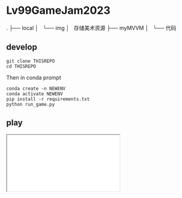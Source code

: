# Lv99GameJam2023

.
├── local
│   └── img
│       存储美术资源
├── myMVVM
│   └── 代码

## develop

```shell
git clone THISREPO
cd THISREPO
```

Then in conda prompt

```shell
conda create -n NEWENV
conda activate NEWENV
pip install -r requirements.txt
python run_game.py
```

## play

<iframe src="./markdown/simple-play.mp4"></iframe>